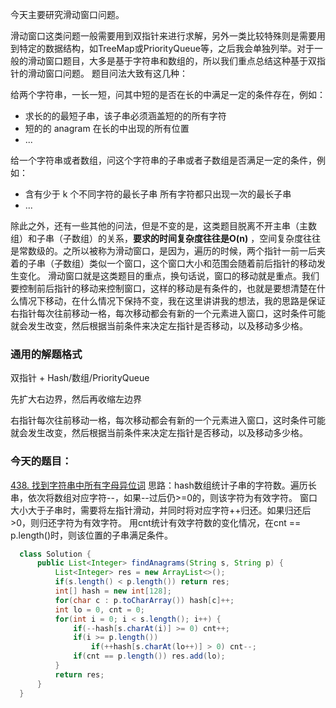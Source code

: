 今天主要研究滑动窗口问题。

滑动窗口这类问题一般需要用到双指针来进行求解，另外一类比较特殊则是需要用到特定的数据结构，如TreeMap或PriorityQueue等，之后我会单独列举。对于一般的滑动窗口题目，大多是基于字符串和数组的，所以我们重点总结这种基于双指针的滑动窗口问题。
题目问法大致有这几种：

给两个字符串，一长一短，问其中短的是否在长的中满足一定的条件存在，例如：

- 求长的的最短子串，该子串必须涵盖短的的所有字符
- 短的的 anagram 在长的中出现的所有位置
- ...

给一个字符串或者数组，问这个字符串的子串或者子数组是否满足一定的条件，例如：

- 含有少于 k 个不同字符的最长子串
 所有字符都只出现一次的最长子串
- ...

除此之外，还有一些其他的问法，但是不变的是，这类题目脱离不开主串（主数组）和子串（子数组）的关系，**要求的时间复杂度往往是O(n)** ，空间复杂度往往是常数级的。之所以被称为滑动窗口，是因为，遍历的时候，两个指针一前一后夹着的子串（子数组）类似一个窗口，这个窗口大小和范围会随着前后指针的移动发生变化。
滑动窗口就是这类题目的重点，换句话说，窗口的移动就是重点。我们要控制前后指针的移动来控制窗口，这样的移动是有条件的，也就是要想清楚在什么情况下移动，在什么情况下保持不变，我在这里讲讲我的想法，我的思路是保证右指针每次往前移动一格，每次移动都会有新的一个元素进入窗口，这时条件可能就会发生改变，然后根据当前条件来决定左指针是否移动，以及移动多少格。

### 通用的解题格式
双指针 + Hash/数组/PriorityQueue

先扩大右边界，然后再收缩左边界

右指针每次往前移动一格，每次移动都会有新的一个元素进入窗口，这时条件可能就会发生改变，然后根据当前条件来决定左指针是否移动，以及移动多少格。 

### 今天的题目：
[438. 找到字符串中所有字母异位词](https://leetcode-cn.com/problems/find-all-anagrams-in-a-string/)
思路：hash数组统计子串的字符数。遍历长串，依次将数组对应字符--，如果--过后仍>=0的，则该字符为有效字符。
窗口大小大于子串时，需要将左指针滑动，并同时将对应字符++归还。如果归还后>0，则归还字符为有效字符。
用cnt统计有效字符数的变化情况，在cnt == p.length()时，则该位置的子串满足条件。
 ```Java
   class Solution {
       public List<Integer> findAnagrams(String s, String p) {
           List<Integer> res = new ArrayList<>();
           if(s.length() < p.length()) return res;
           int[] hash = new int[128];
           for(char c : p.toCharArray()) hash[c]++;
           int lo = 0, cnt = 0;
           for(int i = 0; i < s.length(); i++) {
               if(--hash[s.charAt(i)] >= 0) cnt++;
               if(i >= p.length())
                   if(++hash[s.charAt(lo++)] > 0) cnt--;
               if(cnt == p.length()) res.add(lo);
           }
           return res;
       }
   }
   ```
